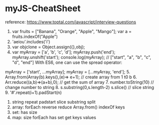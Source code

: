 # myJS-CheatSheet
reference: https://www.toptal.com/javascript/interview-questions
1. var fruits = ["Banana", "Orange", "Apple", "Mango"];
var a = fruits.indexOf("Apple")
2. 'aeiou'.includes('i') 
3. var objclone = Object.assign({},obj);
4. var myArray = ['a', 'b', 'c', 'd'];
myArray.push('end');
myArray.unshift('start');
console.log(myArray); // ["start", "a", "b", "c", "d", "end"]
With ES6, one can use the spread operator:

myArray = ['start', ...myArray];
myArray = [...myArray, 'end'];
5. Array.from(Array(b).keys(),(e)=> e+1); // create array from 1 t0 b
6. Arr.reduce((a,b)=>(a+b),0); // get the sum of array
7. number.toString(10) // change number to string
8. s.substring(0,s.length-2) s.slice() // slice string
9. '#'.repeat(i+1).padStart(n)


1. string repeat padstart slice substring split
2. array: forEach reverse reduce Array.from() indexOf keys
3. set: has size
4. map: size forEach has set get keys values
